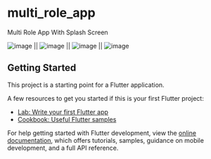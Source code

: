 # multi_role_app

Multi Role App With Splash Screen

![image](https://user-images.githubusercontent.com/57399229/184650175-7d02034e-7bac-48cb-9108-0d59f4f1783e.png) || ![image](https://user-images.githubusercontent.com/57399229/184650371-e8a05c1b-27fe-4b69-845c-c574bf418a58.png) || ![image](https://user-images.githubusercontent.com/57399229/184650477-e0c095e4-f45b-43d4-8ae4-d2821ff5277a.png) || ![image](https://user-images.githubusercontent.com/57399229/184650584-6f8ffba4-7496-462c-bb02-5fee9a1b1dde.png)

## Getting Started

This project is a starting point for a Flutter application.

A few resources to get you started if this is your first Flutter project:

- [Lab: Write your first Flutter app](https://docs.flutter.dev/get-started/codelab)
- [Cookbook: Useful Flutter samples](https://docs.flutter.dev/cookbook)

For help getting started with Flutter development, view the
[online documentation](https://docs.flutter.dev/), which offers tutorials,
samples, guidance on mobile development, and a full API reference.

